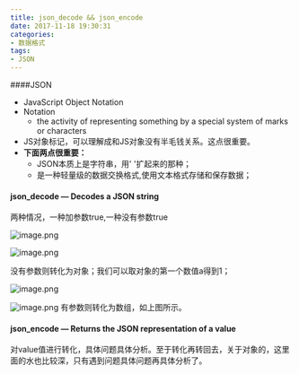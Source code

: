 ```yaml
---
title: json_decode && json_encode
date: 2017-11-18 19:30:31
categories:
- 数据格式
tags:
- JSON
---
```


####JSON 
  - JavaScript Object Notation
  - Notation
      - the activity of representing something by a special system of marks or characters
- JS对象标记，可以理解成和JS对象没有半毛钱关系。这点很重要。
- __下面两点很重要：__
  - JSON本质上是字符串，用' '扩起来的那种；
  - 是一种轻量级的数据交换格式,使用文本格式存储和保存数据；

#### json_decode — Decodes a JSON string
两种情况，一种加参数true,一种没有参数true

![image.png](http://upload-images.jianshu.io/upload_images/2875232-c2c2e986b0f5f115.png?imageMogr2/auto-orient/strip%7CimageView2/2/w/1240)

![image.png](http://upload-images.jianshu.io/upload_images/2875232-22097ced16854962.png?imageMogr2/auto-orient/strip%7CimageView2/2/w/1240)

没有参数则转化为对象；我们可以取对象的第一个数值a得到1；

![image.png](http://upload-images.jianshu.io/upload_images/2875232-234cc00275511ff2.png?imageMogr2/auto-orient/strip%7CimageView2/2/w/1240)

![image.png](http://upload-images.jianshu.io/upload_images/2875232-3e1587e58cf85e58.png?imageMogr2/auto-orient/strip%7CimageView2/2/w/1240)
有参数则转化为数组，如上图所示。

#### json_encode — Returns the JSON representation of a value

对value值进行转化，具体问题具体分析。至于转化再转回去，关于对象的，这里面的水也比较深，只有遇到问题具体问题再具体分析了。

